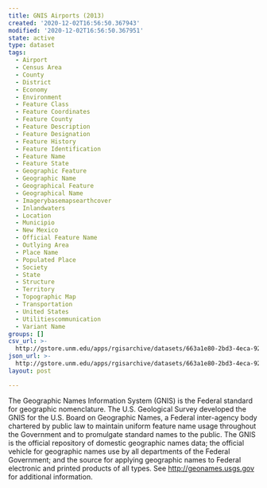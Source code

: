 ```yaml
---
title: GNIS Airports (2013)
created: '2020-12-02T16:56:50.367943'
modified: '2020-12-02T16:56:50.367951'
state: active
type: dataset
tags:
  - Airport
  - Census Area
  - County
  - District
  - Economy
  - Environment
  - Feature Class
  - Feature Coordinates
  - Feature County
  - Feature Description
  - Feature Designation
  - Feature History
  - Feature Identification
  - Feature Name
  - Feature State
  - Geographic Feature
  - Geographic Name
  - Geographical Feature
  - Geographical Name
  - Imagerybasemapsearthcover
  - Inlandwaters
  - Location
  - Municipio
  - New Mexico
  - Official Feature Name
  - Outlying Area
  - Place Name
  - Populated Place
  - Society
  - State
  - Structure
  - Territory
  - Topographic Map
  - Transportation
  - United States
  - Utilitiescommunication
  - Variant Name
groups: []
csv_url: >-
  http://gstore.unm.edu/apps/rgisarchive/datasets/663a1e80-2bd3-4eca-92e4-6cde574a0627/gnisair.derived.csv
json_url: >-
  http://gstore.unm.edu/apps/rgisarchive/datasets/663a1e80-2bd3-4eca-92e4-6cde574a0627/gnisair.derived.json
layout: post

---
```

The Geographic Names Information System (GNIS) is the Federal standard for geographic nomenclature. The U.S. Geological Survey developed the GNIS for the U.S. Board on Geographic Names, a Federal inter-agency body chartered by public law to maintain uniform feature name usage throughout the Government and to promulgate standard names to the public. The GNIS is the official repository of domestic geographic names data; the official vehicle for geographic names use by all departments of the Federal Government; and the source for applying geographic names to Federal electronic and printed products of all types. See http://geonames.usgs.gov for additional information.
